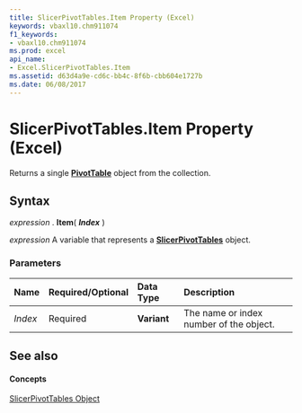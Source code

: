 ```yaml
---
title: SlicerPivotTables.Item Property (Excel)
keywords: vbaxl10.chm911074
f1_keywords:
- vbaxl10.chm911074
ms.prod: excel
api_name:
- Excel.SlicerPivotTables.Item
ms.assetid: d63d4a9e-cd6c-bb4c-8f6b-cbb604e1727b
ms.date: 06/08/2017
---
```



# SlicerPivotTables.Item Property (Excel)

Returns a single  **[PivotTable](Excel.PivotTable.md)** object from the collection.


## Syntax

 _expression_ . **Item**( **_Index_** )

 _expression_ A variable that represents a **[SlicerPivotTables](Excel.SlicerPivotTables.md)** object.


### Parameters



|**Name**|**Required/Optional**|**Data Type**|**Description**|
|:-----|:-----|:-----|:-----|
| _Index_|Required| **Variant**|The name or index number of the object.|

## See also


#### Concepts


[SlicerPivotTables Object](Excel.SlicerPivotTables.md)

